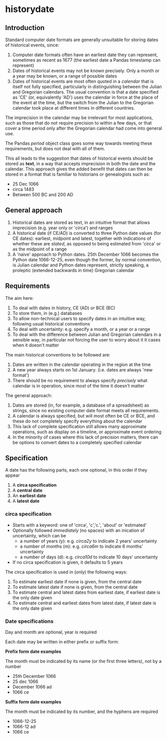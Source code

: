 # historydate

## Introduction

Standard computer date formats are generally unsuitable for storing dates of historical events, since:
   1. Computer date formats often have an earliest date they can represent, sometimes as recent as 1677 (the earliest date a Pandas timestamp can represent)
   2. Dates of historical events may not be known precisely. Only a month or a year may be known, or a range of possible dates
   3. Dates of historical events are most often quoted in a *calendar* that is itself not fully specified, particularly in distinguishing between the Julian and Gregorian calendars. The usual convention is that a date specified as 'CE' (or, equivalently 'AD') uses the calendar in force at the place of the event at the time, but the switch from the Julian to the Gregorian calendar took place at different times in different countries.

The imprecision in the calendar may be irrelevant for most applications, such as those that do not require precision to within a few days, or that cover a time period only after the Gregorian calendar had come into general use.

The Pandas *period* object class goes some way towards meeting these requirements, but does not deal with all of them.

This all leads to the suggestion that dates of historical events should be stored as **text**, in a way that accepts imprecision in both the date and the calendar. This approach gives the added benefit that dates can then be stored in a format that is familiar to historians or genealogists such as:
   - 25 Dec 1066
   - circa 1483
   - Between 500 BC and 200 AD

## General approach

   1. Historical dates are stored as text, in an intuitive format that allows imprecision (e.g. year only or 'circa') and ranges
   1. A historical date (if CE/AD) is converted to three Python date values (for CE dates): 
   earliest, midpoint and latest, together with indications of
   whether these are *stated*, as opposed to being estimated from 'circa' or as the midpoint of a range
   1. A 'naive' approach to Python dates. 25th December 1066 becomes the Python date 1066-12-25, even though the former, by normal convention,
   is Julian calendar and Python dates represent, strictly speaking, a proleptic (extended backwards in time) Gregorian calendar

## Requirements

The aim here:
   1. To deal with dates in history, CE (AD) or BCE (BC)
   2. To store them, in (e.g.) databases
   3. To allow non-technical users to specify dates in an intuitive way, following usual historical conventions
   4. To deal with uncertainty: e.g. specify a month, or a year or a range
   5. To deal with the difference between Julian and Gregorian calendars in a sensible way, in particular not forcing the user to worry about it it cases when it doesn't matter

The main historical conventions to 
be followed are:
   1. Dates are written in the calendar operating in the region at the time
   2. A new year always starts on 1st January. (i.e. dates are always 'new format')
   3. There should be no requirement to always specify *precisely* what calendar is in operation, since most of the time it doesn't matter

The general approach:
   1. Dates are stored (in, for example, a database of a spreadsheet) as strings, since no existing computer date format meets all requirements.
   2. A calendar is always specified, but will most often be CE or BCE, and these do not completely specify everything about the calendar
   3. This lack of complete specification still allows many approximate operations, such as display on a timeline, or approximate event ordering
   4. In the minority of cases where this lack of precision matters, there can be options to convert dates to a completely specified calendar

## Specification

A date has the following parts, each one optional, in this order if they appear
   1. A **circa specification**
   1. A **central date**
   1. An **earliest date**
   1. A **latest date**

### circa specification

   - Starts with a keyword: one of 'circa', 'c','c.', 'about' or 'estimated'
   - Optionally followed *immediately* (no spaces) with an inication of uncertainty, which can be
      - a number of years (y): e.g. *circa2y* to indicate 2 years' uncertainty
      - a number of months (m): e.g. *circa6m* to indicate 6 months' uncertainty
      - a number of days (d): e.g. *circa10d* to indicate 10 days' uncertainty
   - If no circa specification is given, it defaults to 5 years

The circa specification is used in (only) the following ways:
   1. To estimate earliest date if none is given, from the 
   central date
   1. To estimate latest date if none is given, from the 
   central date
   1. To estimate central and latest dates from earliest date, if earliest date is the only date given
   1. To estimate central and earliest dates from latest date, if latest date is the only date given

### Date specifications

Day and month are optional, year is required

Each date may be written in either prefix or suffix form:

**Prefix form date examples**

The month must be indicated by its name (or the first three
letters), not by a number

   - 25th December 1066
   - 25 dec 1066
   - December 1066 ad
   - 1066 ce

**Suffix form date examples**

The month must be indicated by its number, and the hyphens are required

   - 1066-12-25
   - 1066-12 ad
   - 1066 ce



   
   